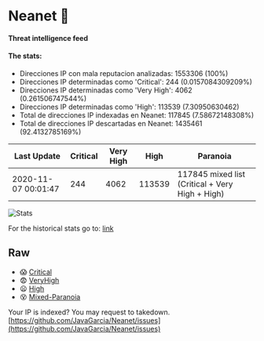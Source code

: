 # Neanet :hocho:
#### Threat intelligence feed
#### The stats:

- Direcciones IP con mala reputacion analizadas: 1553306 (100%)
- Direcciones IP determinadas como 'Critical':  244 (0.0157084309209%)
- Direcciones IP determinadas como 'Very High':  4062 (0.261506747544%)
- Direcciones IP determinadas como 'High':  113539 (7.30950630462)
- Total de direcciones IP indexadas en Neanet:  117845 (7.58672148308%)
- Total de direcciones IP descartadas en Neanet:  1435461 (92.4132785169%)

| Last Update | Critical | Very High | High | Paranoia |
| --- | --- | --- | --- | --- |
| 2020-11-07 00:01:47 | 244 | 4062 | 113539 | 117845 mixed list (Critical + Very High + High)|

![Stats](https://docs.google.com/spreadsheets/d/e/2PACX-1vSnaNMIXVabIpDJjufMlzH7poXnshF3mgd8Is1g9ytUEzVsP5my4Trn8f-xkoLLQ38xpL3HtmUexLo6/pubchart?oid=501124687&format=image)

For the historical stats go to: [link](/stats.csv)
## Raw
- :scream: [Critical](https://raw.githubusercontent.com/JavaGarcia/Neanet/master/blacklists/neanet_critical.txt)
- :fearful: [VeryHigh](https://raw.githubusercontent.com/JavaGarcia/Neanet/master/blacklists/neanet_veryHigh.txtt)
- :frowning: [High](https://raw.githubusercontent.com/JavaGarcia/Neanet/master/blacklists/neanet_high.txt)
- :dizzy_face: [Mixed-Paranoia](https://raw.githubusercontent.com/JavaGarcia/Neanet/master/blacklists/neanet_all.txt)


Your IP is indexed? You may request to takedown. [https://github.com/JavaGarcia/Neanet/issues](https://github.com/JavaGarcia/Neanet/issues)




































































































































































































































































































































































































































































































































































































































































































































































































































































































































































































































































































































































































































































































































































































































































































































































































































































































































































































































































































































































































































